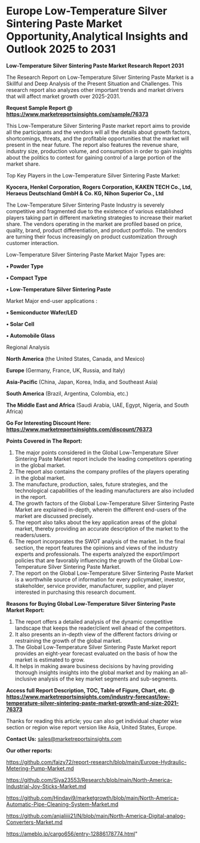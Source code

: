 # Europe Low-Temperature Silver Sintering Paste Market Opportunity,Analytical Insights and Outlook 2025 to 2031

<strong>Low-Temperature Silver Sintering Paste Market Research Report 2031</strong>

The Research Report on Low-Temperature Silver Sintering Paste Market is a Skillful and Deep Analysis of the Present Situation and Challenges. This research report also analyzes other important trends and market drivers that will affect market growth over 2025-2031.

<strong>Request Sample Report @ <a href=https://www.marketreportsinsights.com/sample/76373>https://www.marketreportsinsights.com/sample/76373</a></strong>

This Low-Temperature Silver Sintering Paste market report aims to provide all the participants and the vendors will all the details about growth factors, shortcomings, threats, and the profitable opportunities that the market will present in the near future. The report also features the revenue share, industry size, production volume, and consumption in order to gain insights about the politics to contest for gaining control of a large portion of the market share.

Top Key Players in the Low-Temperature Silver Sintering Paste Market:

<strong>Kyocera, Henkel Corporation, Rogers Corporation, KAKEN TECH Co., Ltd, Heraeus Deutschland GmbH & Co. KG, Nihon Superior Co., Ltd</strong>

The Low-Temperature Silver Sintering Paste Industry is severely competitive and fragmented due to the existence of various established players taking part in different marketing strategies to increase their market share. The vendors operating in the market are profiled based on price, quality, brand, product differentiation, and product portfolio. The vendors are turning their focus increasingly on product customization through customer interaction.

Low-Temperature Silver Sintering Paste Market Major Types are:

<strong>• Powder Type

• Compact Type

• Low-Temperature Silver Sintering Paste</strong>

Market Major end-user applications :

<strong>• Semiconductor Wafer/LED

• Solar Cell

• Automobile Glass</strong>

Regional Analysis

</u><strong><b>North America</b></strong> (the United States, Canada, and Mexico)

<strong><b>Europe </b></strong>(Germany, France, UK, Russia, and Italy)

<strong><b>Asia-Pacific</b></strong> (China, Japan, Korea, India, and Southeast Asia)

<strong><b>South America</b></strong> (Brazil, Argentina, Colombia, etc.)

<strong><b>The Middle East and Africa</b></strong> (Saudi Arabia, UAE, Egypt, Nigeria, and South Africa)

<strong>Go For Interesting Discount Here: <a href=https://www.marketreportsinsights.com/discount/76373>https://www.marketreportsinsights.com/discount/76373</a></strong>

<strong>Points Covered in The Report:</strong>
<ol>
  <li>The major points considered in the Global Low-Temperature Silver Sintering Paste Market report include the leading competitors operating in the global market.</li>
  <li>The report also contains the company profiles of the players operating in the global market.</li>
  <li>The manufacture, production, sales, future strategies, and the technological capabilities of the leading manufacturers are also included in the report.</li>
  <li>The growth factors of the Global Low-Temperature Silver Sintering Paste Market are explained in-depth, wherein the different end-users of the market are discussed precisely.</li>
  <li>The report also talks about the key application areas of the global market, thereby providing an accurate description of the market to the readers/users.</li>
  <li>The report incorporates the SWOT analysis of the market. In the final section, the report features the opinions and views of the industry experts and professionals. The experts analyzed the export/import policies that are favorably influencing the growth of the Global Low-Temperature Silver Sintering Paste Market.</li>
  <li>The report on the Global Low-Temperature Silver Sintering Paste Market is a worthwhile source of information for every policymaker, investor, stakeholder, service provider, manufacturer, supplier, and player interested in purchasing this research document.</li>
</ol>
<strong>Reasons for Buying Global Low-Temperature Silver Sintering Paste Market Report:</strong>

<ol>
  <li>The report offers a detailed analysis of the dynamic competitive landscape that keeps the reader/client well ahead of the competitors.</li>
  <li>It also presents an in-depth view of the different factors driving or restraining the growth of the global market.</li>
  <li>The Global Low-Temperature Silver Sintering Paste Market report provides an eight-year forecast evaluated on the basis of how the market is estimated to grow.</li>
  <li>It helps in making aware business decisions by having providing thorough insights insights into the global market and by making an all-inclusive analysis of the key market segments and sub-segments.</li>
</ol>
<strong>Access full Report Description, TOC, Table of Figure, Chart, etc. @ <a href=https://www.marketreportsinsights.com/industry-forecast/low-temperature-silver-sintering-paste-market-growth-and-size-2021-76373>https://www.marketreportsinsights.com/industry-forecast/low-temperature-silver-sintering-paste-market-growth-and-size-2021-76373</a></strong>


Thanks for reading this article; you can also get individual chapter wise section or region wise report version like Asia, United States, Europe.

<strong>Contact Us:</strong>
sales@marketreportsinsights.com

<strong>Our other reports:</strong>

<a href=https://github.com/faizy72/report-research/blob/main/Europe-Hydraulic-Metering-Pump-Market.md>https://github.com/faizy72/report-research/blob/main/Europe-Hydraulic-Metering-Pump-Market.md</a>

<a href=https://github.com/Siya23553/Research/blob/main/North-America-Industrial-Joy-Sticks-Market.md>https://github.com/Siya23553/Research/blob/main/North-America-Industrial-Joy-Sticks-Market.md</a>

<a href=https://github.com/Hindavi9/marketgrowth/blob/main/North-America-Automatic-Pipe-Cleaning-System-Market.md>https://github.com/Hindavi9/marketgrowth/blob/main/North-America-Automatic-Pipe-Cleaning-System-Market.md</a>

<a href=https://github.com/anjaliiii21/N/blob/main/North-America-Digital-analog-Converters-Market.md>https://github.com/anjaliiii21/N/blob/main/North-America-Digital-analog-Converters-Market.md</a>

<a href=https://ameblo.jp/cargo656/entry-12886178774.html>https://ameblo.jp/cargo656/entry-12886178774.html</a>"
